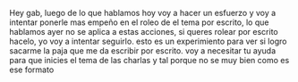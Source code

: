 Hey gab, luego de lo que hablamos hoy voy a hacer un esfuerzo y voy a intentar ponerle mas empeño en el roleo de  el tema por escrito, lo que hablamos  ayer no se aplica a estas acciones, si queres rolear por escrito hacelo, yo voy a intentar seguirlo. esto es un experimiento para ver si logro sacarme la paja que me da escribir por escrito. voy a necesitar tu ayuda para que inicies el tema de las charlas y tal porque no se muy bien como es ese formato